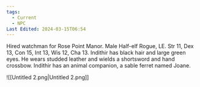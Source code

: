 ```yaml
---
tags:
  - Current
  - NPC
Last Edited: 2024-03-15T06:54
---
```

Hired watchman for Rose Point Manor. Male Half-elf Rogue, LE. Str 11, Dex 13, Con 15, Int 13, Wis 12, Cha 13. Indithir has black hair and large green eyes. He wears studded leather and wields a shortsword and hand crossbow. Indithir has an animal companion, a sable ferret named Joane.

  

![[Untitled 2.png|Untitled 2.png]]